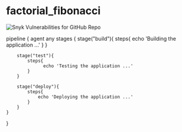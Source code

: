 # factorial_fibonacci
![Snyk Vulnerabilities for GitHub Repo](https://img.shields.io/snyk/vulnerabilities/github/kisakyekenneth/factorial_fibonacci?logo=Github&style=flat-square)

pipeline {
    agent any
    stages {
        stage("build"){
            steps{
                echo 'Building the application ...'
            }
        }

        stage("test"){
            steps{
                  echo 'Testing the application ...'
            }
        }

        stage("deploy"){
            steps{
                echo 'Deploying the application ...'
            }
        }
    }
}
